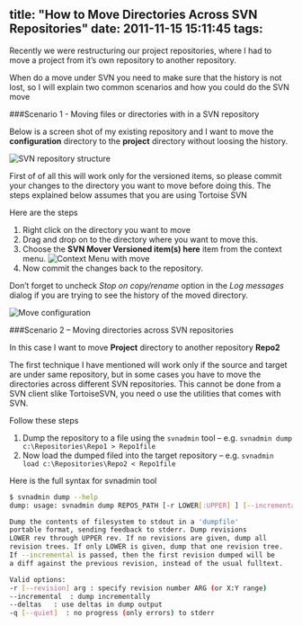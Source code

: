 title: "How to Move Directories Across SVN Repositories"
date: 2011-11-15 15:11:45
tags:
---


Recently we were restructuring our project repositories, where I had to move a project from it’s own repository to another repository.

When do a move under SVN you need to make sure that the history is not lost, so I will explain two common scenarios and how you could do the SVN move

###Scenario 1 - Moving files or directories with in a SVN repository

Below is a screen shot of my existing repository and I want to move the **configuration** directory to the **project**  directory without loosing the history.

![SVN repository structure](http://cdn.rajeeshcv.com/images/2011/11/20111115081425_Screen1_thumb.png)

First of of all this will work only for the versioned items, so please commit your changes to the directory you want to move before doing this. The steps explained below assumes that you are using Tortoise SVN

Here are the steps

1. Right click on the directory you want to move
2. Drag and drop on to the directory where you want to move this.
3. Choose the **SVN Mover Versioned item(s) here** item from the context menu.
   ![Context Menu with move](http://cdn.rajeeshcv.com/images/2011/11/20111115081432_Screen2_thumb.png)
4. Now commit the changes back to the repository.

Don’t forget to uncheck *Stop on copy/rename* option in the *Log messages* dialog if you are trying to see the history of the moved directory.

![Move configuration](http://cdn.rajeeshcv.com/images/2011/11/20111115081442_Screen3_thumb.png)

###Scenario 2 – Moving directories across SVN repositories

In this case I want to move **Project** directory to another repository **Repo2**

The first technique I have mentioned will work only if the source and target are under same repository, but in some cases you have to move the directories across different SVN repositories. This cannot be done from a SVN client slike TortoiseSVN, you need o use the utilities that comes with SVN.

Follow these steps

1. Dump the repository to a file using the `svnadmin` tool – e.g. `svnadmin dump c:\Repositories\Repo1 > Repo1file`
2. Now load the dumped filed into the target repository – e.g. `svnadmin load c:\Repositories\Repo2 < Repo1file`

Here is the full syntax for svnadmin tool

```bash
$ svnadmin dump --help
dump: usage: svnadmin dump REPOS_PATH [-r LOWER[:UPPER] ] [--incremental]

Dump the contents of filesystem to stdout in a 'dumpfile'
portable format, sending feedback to stderr. Dump revisions
LOWER rev through UPPER rev. If no revisions are given, dump all
revision trees. If only LOWER is given, dump that one revision tree.
If --incremental is passed, then the first revision dumped will be
a diff against the previous revision, instead of the usual fulltext.

Valid options:
-r [--revision] arg : specify revision number ARG (or X:Y range)
--incremental  : dump incrementally
--deltas   : use deltas in dump output
-q [--quiet]  : no progress (only errors) to stderr
```
